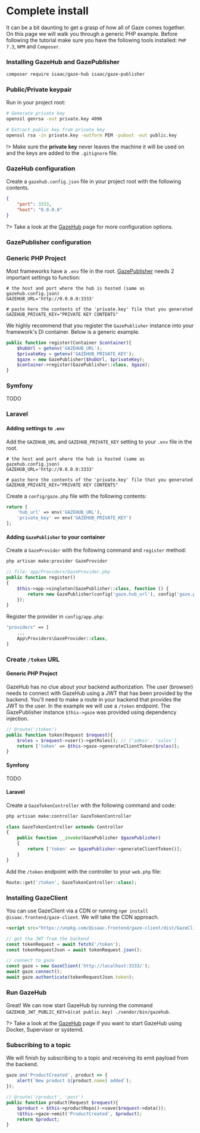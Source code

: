 # Complete install

It can be a bit daunting to get a grasp of how all of Gaze comes together. On this page we will walk you through a generic PHP example. Before following the tutorial make sure you have the following tools installed: `PHP 7.3`, `NPM` and `Composer`.

### Installing GazeHub and GazePublisher
```bash
composer require isaac/gaze-hub isaac/gaze-publisher
```

### Public/Private keypair

Run in your project root:
```bash
# Generate private key
openssl genrsa -out private.key 4096

# Extract public key from private key
openssl rsa -in private.key -outform PEM -pubout -out public.key
```

!> Make sure the **private key** never leaves the machine it will be used on and the keys are added to the `.gitignore` file.

### GazeHub configuration
Create a `gazehub.config.json` file in your project root with the following contents.
```json
{
    "port": 3333,
    "host": "0.0.0.0"
}
```

?> Take a look at the [GazeHub](gazehub) page for more configuration options.

### GazePublisher configuration

<!-- tabs:start -->

### **Generic PHP Project**

Most frameworks have a `.env` file in the root.
[GazePublisher](gazepublisher) needs 2 important settings to function:

```env
# the host and port where the hub is hosted (same as gazehub.config.json)
GAZEHUB_URL='http://0.0.0.0:3333'

# paste here the contents of the 'private.key' file that you generated
GAZEHUB_PRIVATE_KEY="PRIVATE KEY CONTENTS"
```

We highly recommend that you register the `GazePublisher` instance into your framework's DI container. Below is a generic example.

```php
public function register(Container $container){
    $hubUrl = getenv('GAZEHUB_URL');
    $privateKey = getenv('GAZEHUB_PRIVATE_KEY');
    $gaze = new GazePublisher($hubUrl, $privateKey);
    $container->register(GazePublisher::class, $gaze);
}
```

### **Symfony**

TODO

### **Laravel**


#### Adding settings to `.env`

Add the `GAZEHUB_URL` and `GAZEHUB_PRIVATE_KEY` setting to your `.env` file in the root.

```env
# the host and port where the hub is hosted (same as gazehub.config.json)
GAZEHUB_URL='http://0.0.0.0:3333'

# paste here the contents of the 'private.key' file that you generated
GAZEHUB_PRIVATE_KEY="PRIVATE KEY CONTENTS"
```

Create a `config/gaze.php` file with the following contents:

```php
return [
    'hub_url' => env('GAZEHUB_URL'),
    'private_key' => env('GAZEHUB_PRIVATE_KEY')
];
```

#### Adding `GazePublisher` to your container

Create a `GazeProvider` with the following command and `register` method:

```bash
php artisan make:provider GazeProvider
```

```php
// file: app/Providers/GazeProvider.php
public function register()
{
    $this->app->singleton(GazePublisher::class, function () {
        return new GazePublisher(config('gaze.hub_url'), config('gaze.private_key'));
    });
}
```

Register the provider in `config/app.php`:
```php
"providers" => [
    ...
    App\Providers\GazeProvider::class,
]
```

<!-- tabs:end -->


### Create `/token` URL

<!-- tabs:start -->

#### **Generic PHP Project**

GazeHub has no clue about your backend authorization. The user (browser) needs to connect with GazeHub using a JWT that has been provided by the backend. You'll need to make a route in your backend that provides the JWT to the user. In the example we will use a `/token` endpoint. The GazePublisher instance `$this->gaze` was provided using dependency injection.

```php
// @route('/token')
public function token(Request $request){
    $roles = $request->user()->getRoles(); // ['admin', 'sales']
    return ['token' => $this->gaze->generateClientToken($roles)];
}
```

#### **Symfony**

TODO

#### **Laravel**

Create a `GazeTokenController` with the following command and code:

```bash
php artisan make:controller GazeTokenController
```

```php
class GazeTokenController extends Controller
{
    public function __invoke(GazePublisher $gazePublisher)
    {
        return ['token' => $gazePublisher->generateClientToken()];
    }
}
```

Add the `/token` endpoint with the controller to your `web.php` file:
```php
Route::get('/token', GazeTokenController::class);
```

<!-- tabs:end -->



### Installing GazeClient

You can use GazeClient via a CDN or running `npm install @isaac.frontend/gaze-client`. We will take the CDN approach.

```html
<script src="https://unpkg.com/@isaac.frontend/gaze-client/dist/GazeClient.js"></script>
```

```js
// get the JWT from the backend
const tokenRequest = await fetch('/token');
const tokenRequestJson = await tokenRequest.json();

// connect to gaze
const gaze = new GazeClient('http://localhost:3333/');
await gaze.connect();
await gaze.authenticate(tokenRequestJson.token);
```

### Run GazeHub

Great! We can now start GazeHub by running the command `GAZEHUB_JWT_PUBLIC_KEY=$(cat public.key) ./vendor/bin/gazehub`.

?> Take a look at the [GazeHub](gazehub) page if you want to start GazeHub using Docker, Supervisor or systemd.

### Subscribing to a topic

We will finish by subscribing to a topic and receiving its emit payload from the backend.

```js
gaze.on('ProductCreated', product => {
    alert(`New product ${product.name} added`);
});
```

```php
// @route('/product', 'post')
public function product(Request $request){
    $product = $this->productRepo()->save($request->data());
    %$this->gaze->emit('ProductCreated', $product);
    return $product;
}
```
